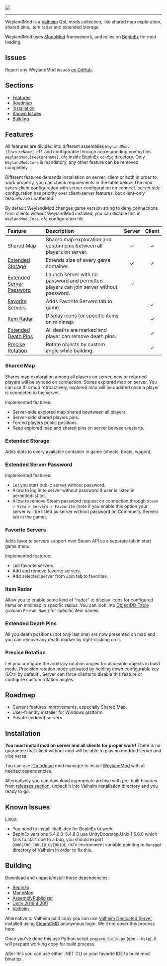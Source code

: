 ![](https://i.imgur.com/NlUKpYA.png)

---

WeylandMod is a [Valheim](https://www.valheimgame.com/) QoL mods collection, like shared map exploration, shared pins, item radar and extended storage.

WeylandMod uses [MonoMod](https://github.com/MonoMod/MonoMod) framwework, and relies on [BepInEx](https://github.com/BepInEx/BepInEx) for mod loading.

## Issues

Report any WeylandMod issues [on GitHub](https://github.com/WeylandMod/WeylandMod/issues).

## Sections

* [Features](#features)
* [Roadmap](#roadmap)
* [Installation](#installation)
* [Known Issues](#known-issues)
* [Building](#building)

## Features

All features are divided into different assemblies `WeylandMod.[FeatureName].dll` and configurable through corresponding config files `WeylandMod.[FeatureName].cfg` inside BepInEx `config` directory. Only `WeylandMod.Core` is mandatory, any other feature can be removed completely.

Different features demands installation on server, client or both in order to work properly, you can check requirements in the table below. The mod syncs client configuration with server configuration on connect, server side configuration has priority over client-server features, but client-only features are unaffected.

By default WeylandMod changes game version string to deny connections from clients without WeylandMod installed, you can disable this in `WeylandMod.Core.cfg` configuration file.

Feature | Description | Server | Client
:------ | :------ | :----: | :----:
[Shared Map](#shared-map) | Shared map exploration and custom pins between all players on server. | ✓ | ✓
[Extended Storage](#extended-storage) | Extends size of every game container. | ✓ | ✓
[Extended Server Password](#extended-server-password) | Launch server with no password and permitted players can join server without password. | ✓ |
[Favorite Servers](#favorite-servers) | Adds Favorite Servers tab to game. | | ✓
[Item Radar](#item-radar) | Display icons for specific items on minimap. | | ✓
[Extended Death Pins](#extended-death-pins) | All deaths are marked and player can remove death pins. | | ✓
[Precise Rotation](#precise-rotation) | Rotate objects by custom angle while building. | | ✓

### Shared Map

Shares map exploration among all players on server, new or returned players will be synced on connection. Stores explored map on server. You can use this mod retroactively, explored map will be updated once a player is connected to the server.

Implemented features:

* Server-side explored map shared bewtween all players.
* Server-side shared players pins.
* Forced players public positions.
* Keep explored map and shared pins on server between restarts.

### Extended Storage

Adds slots to every available container in game (cheats, boats, wagon).

### Extended Server Password

Implemented features:

* Let you start public server without password.
* Allow to log in to server without password if user is listed in permittedlist.txt.
* Allow to remove Steam password request on connection through `Steam > View > Servers > Favourite` (note if you enable this option your server will be listed as server without password on Community Servers tab in the game).

### Favorite Servers

Adds favorite servers support over Steam API as a separate tab in start game menu.

Implemented features:

* List favorite servers.
* Add and remove favorite servers.
* Add selected server from Join tab to favorites. 

### Item Radar

Allow you to enable some kind of "radar" to display icons for configured items on minimap in specific radius. You can look into [ObjectDB-Table](https://github.com/Valheim-Modding/Wiki/wiki/ObjectDB-Table) (column `Prefab Name`) for specific item names.

### Extended Death Pins

All you death positions (not only last one) are now presented on map and you can remove any death marker by right-clicking on it.

### Precise Rotation

Let you configure the arbitrary rotation angles for placeable objects in build mode. Precision rotation mode activated by holding down configurable key (LCtrl by default). Server can force clients to disable this feature or configure custom rotation angles.

## Roadmap

* Current features improvements, especially Shared Map.
* User-friendly installer for Windows platform.
* Private (hidden) servers.

## Installation

**You must install mod on server and all clients for proper work!** There is no guarantee that client without mod will be able to play on modded server and vice verse.

Tou can use [r2modman](https://valheim.thunderstore.io/package/ebkr/r2modman/) mod manager to install [WeylandMod](https://valheim.thunderstore.io/package/WeylandMod/WeylandMod/) with all needed dependencies.

Alternatively you can download appropriate archive with pre-built binaries from [releases section](https://github.com/WeylandMod/WeylandMod/releases), unpack it into Valheim installation directory and you ready to go.

## Known Issues

Linux:

* You need to install libc6-dev for BepInEx to work.
* BepInEx versions 5.4.6.0-5.4.8.0 use UnityDoorstop.Unix 1.5.0.0 which fails to start due to a bug, you should export `DOORSTOP_CORLIB_OVERRIDE_PATH` environment variable pointing to `Managed` directory of Valheim in order to fix this.

## Building

Download and unpack/install these dependencies:

* [BepInEx](https://github.com/BepInEx/BepInEx)
* [MonoMod](https://github.com/MonoMod/MonoMod)
* [AssemblyPublicizer](https://github.com/WeylandMod/AssemblyPublicizer)
* [Unity 2019.4.20f1](https://unity3d.com/unity/qa/lts-releases)
* [Valheim](https://www.valheimgame.com/)

Alternative to Valheim paid copy you can use [Valheim Dedicated Server](https://steamdb.info/app/896660/) installed using [SteamCMD](https://developer.valvesoftware.com/wiki/SteamCMD) anonymous login. We'll not cover this process here.

Once you've done this use Python script `prepare_build.py` (see `--help`), it will prepare working copy for build process.

After this you can use either .NET CLI or your favorite IDE to build mod binaries.
